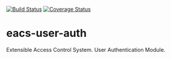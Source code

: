 [![Build Status](https://travis-ci.org/chemicstry/eacs-user-auth.svg?branch=master)](https://travis-ci.org/chemicstry/eacs-user-auth)
[![Coverage Status](https://coveralls.io/repos/github/chemicstry/eacs-user-auth/badge.svg?branch=master)](https://coveralls.io/github/chemicstry/eacs-user-auth?branch=master)

# eacs-user-auth
Extensible Access Control System. User Authentication Module.

